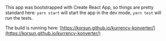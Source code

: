 This app was bootstrapped with Create React App, so things are pretty standard here:
`yarn start` will start the app in the dev mode,
`yarn test` will run the tests.

The build is running here:
[https://korsun.github.io/kurrency-konverter/](https://korsun.github.io/kurrency-konverter/)

